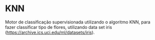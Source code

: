 # KNN
Motor de classificação supervisionada utilizando o algoritmo KNN, para fazer classificar tipo de flores, utilizando data set iris (https://archive.ics.uci.edu/ml/datasets/iris). 
